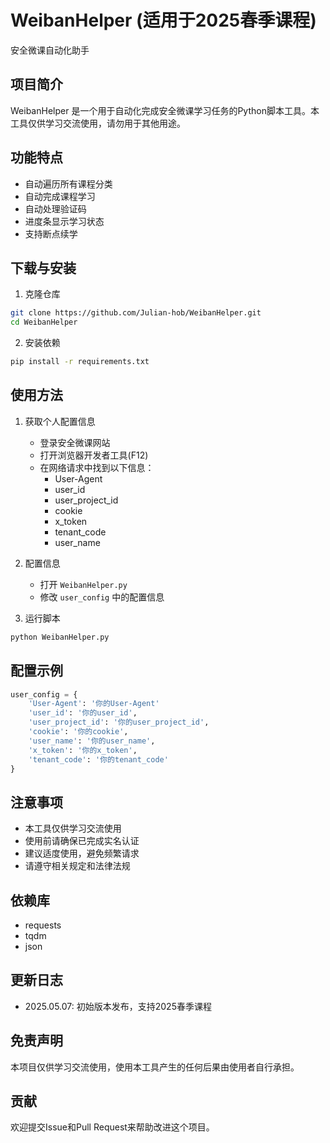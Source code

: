 # WeibanHelper (适用于2025春季课程)
安全微课自动化助手

## 项目简介
WeibanHelper 是一个用于自动化完成安全微课学习任务的Python脚本工具。本工具仅供学习交流使用，请勿用于其他用途。

## 功能特点
- 自动遍历所有课程分类
- 自动完成课程学习
- 自动处理验证码
- 进度条显示学习状态
- 支持断点续学

## 下载与安装
1. 克隆仓库
```bash
git clone https://github.com/Julian-hob/WeibanHelper.git
cd WeibanHelper
```

2. 安装依赖
```bash
pip install -r requirements.txt
```

## 使用方法
1. 获取个人配置信息
   - 登录安全微课网站
   - 打开浏览器开发者工具(F12)
   - 在网络请求中找到以下信息：
     - User-Agent
     - user_id
     - user_project_id
     - cookie
     - x_token
     - tenant_code
     - user_name

2. 配置信息
   - 打开 `WeibanHelper.py`
   - 修改 `user_config` 中的配置信息

3. 运行脚本
```bash
python WeibanHelper.py
```

## 配置示例
```python
user_config = {
    'User-Agent': '你的User-Agent'
    'user_id': '你的user_id',
    'user_project_id': '你的user_project_id',
    'cookie': '你的cookie',
    'user_name': '你的user_name',
    'x_token': '你的x_token',
    'tenant_code': '你的tenant_code'
}
```

## 注意事项
- 本工具仅供学习交流使用
- 使用前请确保已完成实名认证
- 建议适度使用，避免频繁请求
- 请遵守相关规定和法律法规

## 依赖库
- requests
- tqdm
- json

## 更新日志
- 2025.05.07: 初始版本发布，支持2025春季课程

## 免责声明
本项目仅供学习交流使用，使用本工具产生的任何后果由使用者自行承担。

## 贡献
欢迎提交Issue和Pull Request来帮助改进这个项目。
